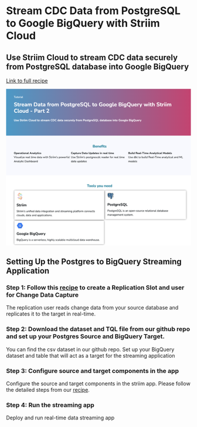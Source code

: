 # Stream CDC Data from PostgreSQL to Google BigQuery with Striim Cloud 
## Use Striim Cloud to stream CDC data securely from PostgreSQL database into Google BigQuery

[Link to full recipe](https://www.striim.com/tutorial/stream-data-from-postgresql-to-google-bigquery-with-striim-cloud-part-2/)

![Striim, PostgresCDC](https://github.com/striim/recipes/blob/main/striim-postgres-cdc/image.png)

## Setting Up the Postgres to BigQuery Streaming Application </br>

### Step 1: Follow this [recipe](https://www.striim.com/tutorial/stream-data-from-postgresql-to-google-bigquery-with-striim-cloud-part-2/) to create a Replication Slot and user for Change Data Capture

The replication user reads change data from your source database and replicates it to the target in real-time.

### Step 2: Download the dataset and TQL file from our github repo and set up your Postgres Source and BigQuery Target.

You can find the csv dataset in our github repo. Set up your BigQuery dataset and table that will act as a target for the streaming application

### Step 3: Configure source and target components in the  app

Configure the source and target components in the striim app. Please follow the detailed steps from our [recipe](https://www.striim.com/tutorial/stream-data-from-postgresql-to-google-bigquery-with-striim-cloud-part-2/).

### Step 4: Run the streaming app 

Deploy and run real-time data streaming app 
